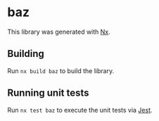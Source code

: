 # baz

This library was generated with [Nx](https://nx.dev).

## Building

Run `nx build baz` to build the library.

## Running unit tests

Run `nx test baz` to execute the unit tests via [Jest](https://jestjs.io).
